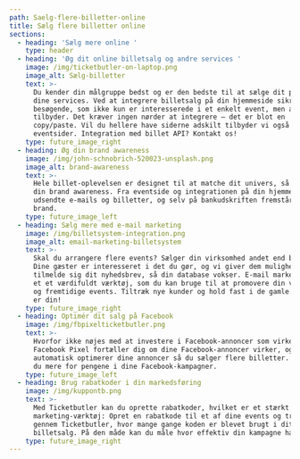 ```yaml
---
path: Saelg-flere-billetter-online
title: Sælg flere billetter online
sections:
  - heading: 'Sælg mere online '
    type: header
  - heading: 'Øg dit online billetsalg og andre services '
    image: /img/ticketbutler-on-laptop.png
    image_alt: Sælg-billetter
    text: >-
      Du kender din målgruppe bedst og er den bedste til at sælge dit produkt og
      dine services. Ved at integrere billetsalg på din hjemmeside sikrer du dig
      besøgende, som ikke kun er interesserede i et enkelt event, men alt du
      tilbyder. Det kræver ingen nørder at integrere – det er blot en
      copy/paste. Vil du hellere have siderne adskilt tilbyder vi også separate
      eventsider. Integration med billet API? Kontakt os!
    type: future_image_right
  - heading: Øg din brand awareness
    image: /img/john-schnobrich-520023-unsplash.png
    image_alt: brand-awareness
    text: >-
      Hele billet-oplevelsen er designet til at matche dit univers, så du øger
      din brand awareness. Fra eventside og integrationen på din hjemmeside, i
      udsendte e-mails og billetter, og selv på bankudskriften fremstår dit
      brand.
    type: future_image_left
  - heading: Sælg mere med e-mail marketing
    image: /img/billetsystem-integration.png
    image_alt: email-marketing-billetsystem
    text: >-
      Skal du arrangere flere events? Sælger din virksomhed andet end billetter?
      Dine gæster er interesseret i det du gør, og vi giver dem mulighed for at
      tilmelde sig dit nyhedsbrev, så din database vokser. E-mail marketing er
      et et værdifuldt værktøj, som du kan bruge til at promovere din virksomhed
      og fremtidige events. Tiltræk nye kunder og hold fast i de gamle. Dataen
      er din! 
    type: future_image_right
  - heading: Optimér dit salg på Facebook
    image: /img/fbpixelticketbutler.png
    text: >-
      Hvorfor ikke nøjes med at investere i Facebook-annoncer som virker?
      Facebook Pixel fortæller dig om dine Facebook-annoncer virker, og
      automatisk optimerer dine annoncer så du sælger flere billetter. Altså får
      du mere for pengene i dine Facebook-kampagner.
    type: future_image_left
  - heading: Brug rabatkoder i din markedsføring
    image: /img/kuppontb.png
    text: >-
      Med Ticketbutler kan du oprette rabatkoder, hvilket er et stærkt
      marketing-værktøj: Opret en rabatkode til et af dine events og track
      gennem Ticketbutler, hvor mange gange koden er blevet brugt i dit online
      billetsalg. På den måde kan du måle hvor effektiv din kampagne har været. 
    type: future_image_right
---
```


